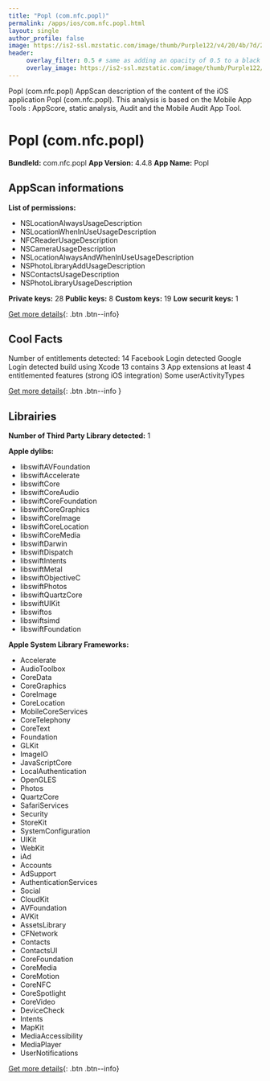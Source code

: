 ```yaml
---
title: "Popl (com.nfc.popl)"
permalink: /apps/ios/com.nfc.popl.html
layout: single
author_profile: false
image: https://is2-ssl.mzstatic.com/image/thumb/Purple122/v4/20/4b/7d/204b7d78-4186-8747-f46d-9e2aaa27e2fe/AppIcon-0-0-1x_U007emarketing-0-0-0-5-0-0-sRGB-0-0-0-GLES2_U002c0-512MB-85-220-0-0.png/512x512bb.jpg
header: 
     overlay_filter: 0.5 # same as adding an opacity of 0.5 to a black background
     overlay_image: https://is2-ssl.mzstatic.com/image/thumb/Purple122/v4/20/4b/7d/204b7d78-4186-8747-f46d-9e2aaa27e2fe/AppIcon-0-0-1x_U007emarketing-0-0-0-5-0-0-sRGB-0-0-0-GLES2_U002c0-512MB-85-220-0-0.png/512x512bb.jpg
---
```

Popl (com.nfc.popl) AppScan description of the content of the iOS application Popl (com.nfc.popl). This analysis is based on the Mobile App Tools : AppScore, static analysis, Audit and the Mobile Audit App Tool.

# Popl (com.nfc.popl)

**BundleId:** com.nfc.popl
**App Version:** 4.4.8
**App Name:** Popl


## AppScan informations 

**List of permissions:** 
- NSLocationAlwaysUsageDescription
- NSLocationWhenInUseUsageDescription
- NFCReaderUsageDescription
- NSCameraUsageDescription
- NSLocationAlwaysAndWhenInUseUsageDescription
- NSPhotoLibraryAddUsageDescription
- NSContactsUsageDescription
- NSPhotoLibraryUsageDescription
  
  
**Private keys:** 28
**Public keys:** 8
**Custom keys:** 19
**Low securit keys:** 1
  
[Get more details](/pricing.html){: .btn .btn--info}

## Cool Facts

Number of entitlements detected: 14
Facebook Login detected
Google Login detected
build using Xcode 13
contains 3 App extensions
at least 4 entitlemented features (strong iOS integration)
Some userActivityTypes
  
[Get more details](/pricing.html){: .btn .btn--info }

## Librairies 
**Number of Third Party Library detected:** 1


**Apple dylibs:**
- libswiftAVFoundation
- libswiftAccelerate
- libswiftCore
- libswiftCoreAudio
- libswiftCoreFoundation
- libswiftCoreGraphics
- libswiftCoreImage
- libswiftCoreLocation
- libswiftCoreMedia
- libswiftDarwin
- libswiftDispatch
- libswiftIntents
- libswiftMetal
- libswiftObjectiveC
- libswiftPhotos
- libswiftQuartzCore
- libswiftUIKit
- libswiftos
- libswiftsimd
- libswiftFoundation


**Apple System Library Frameworks:**
- Accelerate
- AudioToolbox
- CoreData
- CoreGraphics
- CoreImage
- CoreLocation
- MobileCoreServices
- CoreTelephony
- CoreText
- Foundation
- GLKit
- ImageIO
- JavaScriptCore
- LocalAuthentication
- OpenGLES
- Photos
- QuartzCore
- SafariServices
- Security
- StoreKit
- SystemConfiguration
- UIKit
- WebKit
- iAd
- Accounts
- AdSupport
- AuthenticationServices
- Social
- CloudKit
- AVFoundation
- AVKit
- AssetsLibrary
- CFNetwork
- Contacts
- ContactsUI
- CoreFoundation
- CoreMedia
- CoreMotion
- CoreNFC
- CoreSpotlight
- CoreVideo
- DeviceCheck
- Intents
- MapKit
- MediaAccessibility
- MediaPlayer
- UserNotifications


  
[Get more details](/pricing.html){: .btn .btn--info}

